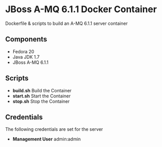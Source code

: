 # JBoss A-MQ 6.1.1 Docker Container

Dockerfile & scripts to build an A-MQ 6.1.1 server container

## Components
 - Fedora 20
 - Java JDK 1.7
 - JBoss A-MQ 6.1.1

## Scripts
 - **build.sh** Build the Container
 - **start.sh** Start the Container
 - **stop.sh** Stop the Container

## Credentials
The following credentials are set for the server
 - **Management User** admin:admin

